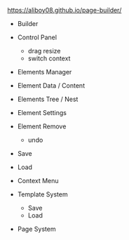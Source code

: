 https://aliboy08.github.io/page-builder/

* Builder

* Control Panel
    - drag resize
    - switch context

* Elements Manager

* Element Data / Content

* Elements Tree / Nest

* Element Settings

* Element Remove
    - undo

* Save

* Load

* Context Menu

* Template System
    - Save
    - Load

* Page System
